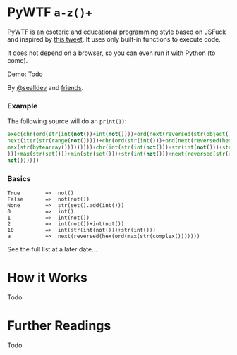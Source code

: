 # PyWTF `a-z()+`

PyWTF is an esoteric and educational programming style based on JSFuck and inspired by [this tweet](https://x.com/chordbug/status/1834642829919781369). It uses only built-in functions to execute code.

It does not depend on a browser, so you can even run it with Python (to come).

Demo: Todo

By [@sealldev](https://twitter.com/sealldev) and [friends](https://github.com/sealldeveloper/pywtf/graphs/contributors).

### Example

The following source will do an `print(1)`:

```python
exec(chr(ord(str(int(not())+int(not())))+ord(next(reversed(str(object())))))+
next(iter(str(range(not()))))+chr(ord(str(int()))+ord(next(reversed(hex(ord(
max(str(bytearray()))))))))+chr(int(str(int(not()))+str(int(not()))+str(int()
)))+max(str(set()))+min(str(set()))+str(int(not()))+next(reversed(str(range(
not())))))
```

### Basics

    True        =>  not()
    False       =>  not(not())
    None        =>  str(set().add(int()))
    0           =>  int()
    1           =>  int(not())
    2           =>  int(not())+int(not())
    10          =>  int(str(int(not()))+str(int()))
    a           =>  next(reversed(hex(ord(max(str(complex()))))))

See the full list at a later date...  

# How it Works

Todo

# Further Readings

Todo
